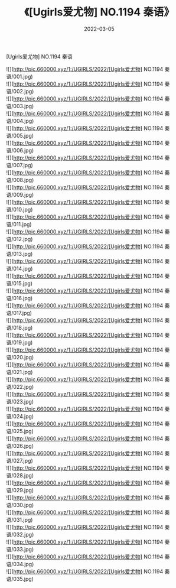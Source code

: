 ﻿---
layout: post
title:  《[Ugirls爱尤物] NO.1194 秦语》
date:   2022-03-05
img: http://pic.660000.xyz/1:/UGIRLS/2022/[Ugirls爱尤物] NO.1194 秦语/000.jpg
categories: [美女, 清纯, 唯美]
---

[Ugirls爱尤物] NO.1194 秦语

 ![](http://pic.660000.xyz/1:/UGIRLS/2022/[Ugirls爱尤物] NO.1194 秦语/001.jpg) <br>![](http://pic.660000.xyz/1:/UGIRLS/2022/[Ugirls爱尤物] NO.1194 秦语/002.jpg) <br>![](http://pic.660000.xyz/1:/UGIRLS/2022/[Ugirls爱尤物] NO.1194 秦语/003.jpg) <br>![](http://pic.660000.xyz/1:/UGIRLS/2022/[Ugirls爱尤物] NO.1194 秦语/004.jpg) <br>![](http://pic.660000.xyz/1:/UGIRLS/2022/[Ugirls爱尤物] NO.1194 秦语/005.jpg) <br>![](http://pic.660000.xyz/1:/UGIRLS/2022/[Ugirls爱尤物] NO.1194 秦语/006.jpg) <br>![](http://pic.660000.xyz/1:/UGIRLS/2022/[Ugirls爱尤物] NO.1194 秦语/007.jpg) <br>![](http://pic.660000.xyz/1:/UGIRLS/2022/[Ugirls爱尤物] NO.1194 秦语/008.jpg) <br>![](http://pic.660000.xyz/1:/UGIRLS/2022/[Ugirls爱尤物] NO.1194 秦语/009.jpg) <br>![](http://pic.660000.xyz/1:/UGIRLS/2022/[Ugirls爱尤物] NO.1194 秦语/010.jpg) <br>![](http://pic.660000.xyz/1:/UGIRLS/2022/[Ugirls爱尤物] NO.1194 秦语/011.jpg) <br>![](http://pic.660000.xyz/1:/UGIRLS/2022/[Ugirls爱尤物] NO.1194 秦语/012.jpg) <br>![](http://pic.660000.xyz/1:/UGIRLS/2022/[Ugirls爱尤物] NO.1194 秦语/013.jpg) <br>![](http://pic.660000.xyz/1:/UGIRLS/2022/[Ugirls爱尤物] NO.1194 秦语/014.jpg) <br>![](http://pic.660000.xyz/1:/UGIRLS/2022/[Ugirls爱尤物] NO.1194 秦语/015.jpg) <br>![](http://pic.660000.xyz/1:/UGIRLS/2022/[Ugirls爱尤物] NO.1194 秦语/016.jpg) <br>![](http://pic.660000.xyz/1:/UGIRLS/2022/[Ugirls爱尤物] NO.1194 秦语/017.jpg) <br>![](http://pic.660000.xyz/1:/UGIRLS/2022/[Ugirls爱尤物] NO.1194 秦语/018.jpg) <br>![](http://pic.660000.xyz/1:/UGIRLS/2022/[Ugirls爱尤物] NO.1194 秦语/019.jpg) <br>![](http://pic.660000.xyz/1:/UGIRLS/2022/[Ugirls爱尤物] NO.1194 秦语/020.jpg) <br>![](http://pic.660000.xyz/1:/UGIRLS/2022/[Ugirls爱尤物] NO.1194 秦语/021.jpg) <br>![](http://pic.660000.xyz/1:/UGIRLS/2022/[Ugirls爱尤物] NO.1194 秦语/022.jpg) <br>![](http://pic.660000.xyz/1:/UGIRLS/2022/[Ugirls爱尤物] NO.1194 秦语/023.jpg) <br>![](http://pic.660000.xyz/1:/UGIRLS/2022/[Ugirls爱尤物] NO.1194 秦语/024.jpg) <br>![](http://pic.660000.xyz/1:/UGIRLS/2022/[Ugirls爱尤物] NO.1194 秦语/025.jpg) <br>![](http://pic.660000.xyz/1:/UGIRLS/2022/[Ugirls爱尤物] NO.1194 秦语/026.jpg) <br>![](http://pic.660000.xyz/1:/UGIRLS/2022/[Ugirls爱尤物] NO.1194 秦语/027.jpg) <br>![](http://pic.660000.xyz/1:/UGIRLS/2022/[Ugirls爱尤物] NO.1194 秦语/028.jpg) <br>![](http://pic.660000.xyz/1:/UGIRLS/2022/[Ugirls爱尤物] NO.1194 秦语/029.jpg) <br>![](http://pic.660000.xyz/1:/UGIRLS/2022/[Ugirls爱尤物] NO.1194 秦语/030.jpg) <br>![](http://pic.660000.xyz/1:/UGIRLS/2022/[Ugirls爱尤物] NO.1194 秦语/031.jpg) <br>![](http://pic.660000.xyz/1:/UGIRLS/2022/[Ugirls爱尤物] NO.1194 秦语/032.jpg) <br>![](http://pic.660000.xyz/1:/UGIRLS/2022/[Ugirls爱尤物] NO.1194 秦语/033.jpg) <br>![](http://pic.660000.xyz/1:/UGIRLS/2022/[Ugirls爱尤物] NO.1194 秦语/034.jpg) <br>![](http://pic.660000.xyz/1:/UGIRLS/2022/[Ugirls爱尤物] NO.1194 秦语/035.jpg) <br>